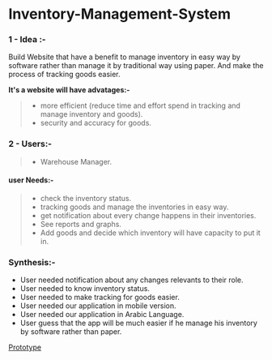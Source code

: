 # Inventory-Management-System

### 1 - Idea :-
 Build Website that have a benefit to manage inventory in easy way by software rather than manage it by traditional way using paper. And make the process of tracking goods easier.
<br>

**It's a website will have advatages:-**
>    - more efficient (reduce time and effort spend in tracking and manage inventory and goods).
>   - security and accuracy for goods.


### 2 - Users:-
> - Warehouse Manager.


####  user Needs:-
> - check the inventory status.
> - tracking goods and manage the inventories in easy way.
> - get notification about every change happens in their inventories.
> - See reports and graphs.
> - Add goods and decide which inventory will have capacity to put it in.


### Synthesis:-
- User needed notification about any changes relevants to their role.
- User needed to know inventory status.
- User needed to make tracking for goods easier.
- User needed our application in mobile version.
- User needed our application in Arabic Language.
- User guess that the app will be much easier if he manage his inventory by software rather than paper.

<a href='https://projects.invisionapp.com/d/main#/console/12023712/253370566/preview' >Prototype</a>
